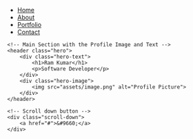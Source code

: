 <!DOCTYPE html>
<html lang="en">
<head>
    <meta charset="UTF-8">
    <meta name="viewport" content="width=device-width, initial-scale=1.0">
    <title>Ram kumar - Portfolio</title>
    <link rel="stylesheet" href="styles.css">
</head>
<body>
    <!-- Navigation Bar -->
    <nav>
        <ul>
            <li><a href="#">Home</a></li>
            <li><a href="#">About</a></li>
            <li><a href="#">Portfolio</a></li>
            <li><a href="#">Contact</a></li>
        </ul>
    </nav>

    <!-- Main Section with the Profile Image and Text -->
    <header class="hero">
        <div class="hero-text">
            <h1>Ram Kumar</h1>
            <p>Software Developer</p>
        </div>
        <div class="hero-image">
            <img src="assets/image.png" alt="Profile Picture">
        </div>
    </header>

    <!-- Scroll down button -->
    <div class="scroll-down">
        <a href="#">&#9660;</a>
    </div>
</body>
</html>
